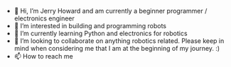 - 👋 Hi, I’m Jerry Howard and am currently a beginner programmer / electronics engineer
- 👀 I’m interested in building and programming robots
- 🌱 I’m currently learning Python and electronics for robotics 
- 💞️ I’m looking to collaborate on anything robotics related. Please keep in mind when considering me that I am at the beginning of my journey. :) 
- 📫 How to reach me 

<!---
Jhowardjr73/Jhowardjr73 is a ✨ special ✨ repository because its `README.md` (this file) appears on your GitHub profile.
You can click the Preview link to take a look at your changes.
--->
